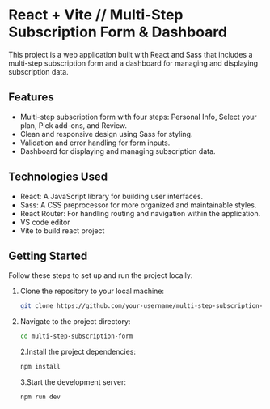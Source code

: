 # React + Vite // Multi-Step Subscription Form & Dashboard

This project is a web application built with React and Sass that includes a multi-step subscription form and a dashboard for managing and displaying subscription data.

## Features

- Multi-step subscription form with four steps: Personal Info, Select your plan, Pick add-ons, and Review.
- Clean and responsive design using Sass for styling.
- Validation and error handling for form inputs.
- Dashboard for displaying and managing subscription data.

## Technologies Used

- React: A JavaScript library for building user interfaces.
- Sass: A CSS preprocessor for more organized and maintainable styles.
- React Router: For handling routing and navigation within the application.
- VS code editor
- Vite to build react project

## Getting Started

Follow these steps to set up and run the project locally:

1. Clone the repository to your local machine:

   ```bash
   git clone https://github.com/your-username/multi-step-subscription-form.git
   ```

2. Navigate to the project directory:

   ```bash
   cd multi-step-subscription-form
   ```

   2.Install the project dependencies:

   ```bash
   npm install
   ```

   3.Start the development server:

   ```bash
   npm run dev
   ```
